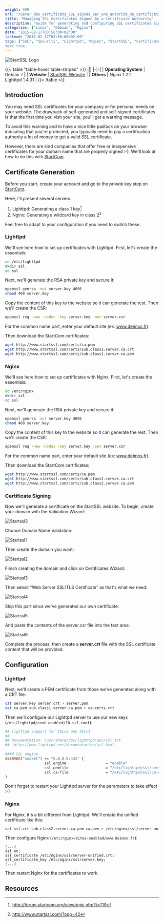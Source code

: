 ```yaml
---
weight: 999
url: "/Gérer_des_certificats_SSL_signés_par_une_autorité_de_certification/"
title: "Managing SSL Certificates Signed by a Certificate Authority"
description: "Guide for generating and configuring SSL certificates signed by a certificate authority like StartSSL for Nginx and Lighttpd web servers."
categories: ["Linux", "Debian", "Nginx"]
date: "2015-02-17T03:58:00+02:00"
lastmod: "2015-02-17T03:58:00+02:00"
tags: ["SSL", "Security", "Lighttpd", "Nginx", "StartSSL", "Certificates", "HTTPS"]
toc: true
---
```


![StartSSL Logo](/images/startssl_logo.avif)

{{< table "table-hover table-striped" >}}
|||
|-|-|
| **Operating System** | Debian 7 |
| **Website** | [StartSSL Website](https://www.startssl.com) |
| **Others** | Nginx 1.2.1<br />Lighttpd 1.4.31 |
{{< /table >}}

## Introduction

You may need SSL certificates for your company or for personal needs on your website. The drawback of self-generated and self-signed certificates is that the first time you visit your site, you'll get a warning message.

To avoid this warning and to have a nice little padlock on your browser indicating that you're protected, you typically need to pay a certification authority a lot of money to get a valid SSL certificate.

However, there are kind companies that offer free or inexpensive certificates for your domain name that are properly signed :-). We'll look at how to do this with [StartCom](https://www.startcom.org/).

## Certificate Generation

Before you start, create your account and go to the private key step on [StartCom](https://www.startcom.org/).

Here, I'll present several servers:

1. Lighttpd: Generating a class 1 key[^1]
2. Nginx: Generating a wildcard key in class 2[^2]

Feel free to adapt to your configuration if you need to switch these.

### Lighttpd

We'll see here how to set up certificates with Lighttpd. First, let's create the essentials:

```bash
cd /etc/lighttpd
mkdir ssl
cd ssl
```

Next, we'll generate the RSA private key and secure it:

```bash
openssl genrsa -out server.key 4096
chmod 400 server.key
```

Copy the content of this key to the website so it can generate the rest. Then we'll create the CSR:

```bash
openssl req -new -nodes -key server.key -out server.csr
```

For the common name part, enter your default site (ex: www.deimos.fr).

Then download the StartCom certificates:

```bash
wget http://www.startssl.com/certs/ca.pem
wget http://www.startssl.com/certs/sub.class1.server.ca.crt
wget http://www.startssl.com/certs/sub.class1.server.ca.pem
```

### Nginx

We'll see here how to set up certificates with Nginx. First, let's create the essentials:

```bash
cd /etc/nginx
mkdir ssl
cd ssl
```

Next, we'll generate the RSA private key and secure it:

```bash
openssl genrsa -out server.key 4096
chmod 400 server.key
```

Copy the content of this key to the website so it can generate the rest. Then we'll create the CSR:

```bash
openssl req -new -nodes -key server.key -out server.csr
```

For the common name part, enter your default site (ex: www.deimos.fr).

Then download the StartCom certificates:

```bash
wget http://www.startssl.com/certs/ca.pem
wget http://www.startssl.com/certs/sub.class2.server.ca.crt
wget http://www.startssl.com/certs/sub.class2.server.ca.pem
```

### Certificate Signing

Now we'll generate a certificate on the StartSSL website. To begin, create your domain with the Validation Wizard:

![Startssl3](/images/startssl3.avif)

Choose Domain Name Validation:

![Startssl1](/images/startssl1.avif)

Then create the domain you want:

![Startssl2](/images/startssl2.avif)

Finish creating the domain and click on Certificates Wizard:

![Startssl3](/images/startssl3.avif)

Then select "Web Server SSL/TLS Certificate" as that's what we need:

![Startssl4](/images/startssl4.avif)

Skip this part since we've generated our own certificate:

![Startssl5](/images/startssl5.avif)

And paste the contents of the server.csr file into the text area:

![Startssl6](/images/startssl6.avif)

Complete the process, then create a **server.crt** file with the SSL certificate content that will be provided.

## Configuration

### Lighttpd

Next, we'll create a PEM certificate from those we've generated along with a CRT file:

```bash
cat server.key server.crt > server.pem
cat ca.pem sub.class1.server.ca.pem > ca-certs.crt
```

Then we'll configure our Lighttpd server to use our new keys (`/etc/lighttpd/conf-enabled/10-ssl.conf`):

```perl
## lighttpd support for SSLv2 and SSLv3
## 
## Documentation: /usr/share/doc/lighttpd-doc/ssl.txt
##  http://www.lighttpd.net/documentation/ssl.html 
 
#### SSL engine
$SERVER["socket"] == "0.0.0.0:443" {
                  ssl.engine                  = "enable"
                  ssl.pemfile                 = "/etc/lighttpd/ssl/server.pem"
                  ssl.ca-file                 = "/etc/lighttpd/ssl/ca-certs.crt"
}
```

Don't forget to restart your Lighttpd server for the parameters to take effect :-)

### Nginx

For Nginx, it's a bit different from Lighttpd. We'll create the unified certificate like this:

```bash
cat ssl.crt sub.class2.server.ca.pem ca.pem > /etc/nginx/ssl/server-unified.crt
```

Then configure Nginx (`/etc/nginx/sites-enabled/www.deimos.fr`):

```nginx
[...]
ssl on;
ssl_certificate /etc/nginx/ssl/server-unified.crt;
ssl_certificate_key /etc/nginx/ssl/server.key;
[...]
```

Then restart Nginx for the certificates to work.

## Resources

[^1]: http://forum.startcom.org/viewtopic.php?t=719
[^2]: http://www.startssl.com/?app=42
